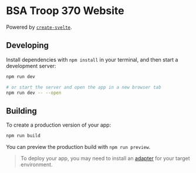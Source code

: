 # BSA Troop 370 Website

Powered by [`create-svelte`](https://github.com/sveltejs/kit/tree/master/packages/create-svelte).

## Developing

Install dependencies with `npm install` in your terminal, and then start a development server:

```bash
npm run dev

# or start the server and open the app in a new browser tab
npm run dev -- --open
```

## Building

To create a production version of your app:

```bash
npm run build
```

You can preview the production build with `npm run preview`.

> To deploy your app, you may need to install an [adapter](https://kit.svelte.dev/docs/adapters) for your target environment.

